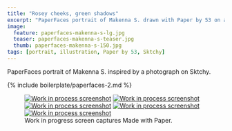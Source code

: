 ```yaml
---
title: "Rosey cheeks, green shadows"
excerpt: "PaperFaces portrait of Makenna S. drawn with Paper by 53 on an iPad."
image: 
  feature: paperfaces-makenna-s-lg.jpg
  teaser: paperfaces-makenna-s-teaser.jpg
  thumb: paperfaces-makenna-s-150.jpg
tags: [portrait, illustration, Paper by 53, Sktchy]
---
```


PaperFaces portrait of Makenna S. inspired by a photograph on Sktchy.

{% include boilerplate/paperfaces-2.md %}

<figure class="third">
  <a href="{{ site.url }}/assets/images/paperfaces-makenna-s-process-1-lg.jpg"><img src="{{ site.url }}/assets/images/paperfaces-makenna-s-process-1-600.jpg" alt="Work in process screenshot"></a>
  <a href="{{ site.url }}/assets/images/paperfaces-makenna-s-process-2-lg.jpg"><img src="{{ site.url }}/assets/images/paperfaces-makenna-s-process-2-600.jpg" alt="Work in process screenshot"></a>
  <a href="{{ site.url }}/assets/images/paperfaces-makenna-s-process-3-lg.jpg"><img src="{{ site.url }}/assets/images/paperfaces-makenna-s-process-3-600.jpg" alt="Work in process screenshot"></a>
  <a href="{{ site.url }}/assets/images/paperfaces-makenna-s-process-4-lg.jpg"><img src="{{ site.url }}/assets/images/paperfaces-makenna-s-process-4-600.jpg" alt="Work in process screenshot"></a>
   <a href="{{ site.url }}/assets/images/paperfaces-makenna-s-process-5-lg.jpg"><img src="{{ site.url }}/assets/images/paperfaces-makenna-s-process-5-600.jpg" alt="Work in process screenshot"></a>
  <figcaption>Work in progress screen captures Made with Paper.</figcaption>
</figure>
